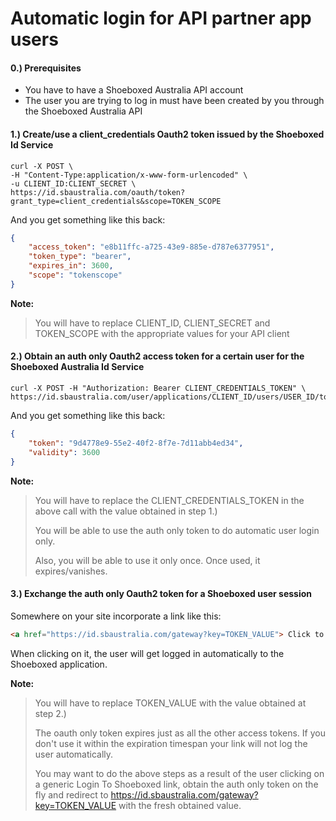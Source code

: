 # Automatic login for API partner app users

#### 0.) Prerequisites

 - You have to have a Shoeboxed Australia API account
 - The user you are trying to log in must have been created by you through the Shoeboxed Australia API

 
#### 1.) Create/use a client_credentials Oauth2 token issued by the Shoeboxed Id Service

```curl
curl -X POST \
-H "Content-Type:application/x-www-form-urlencoded" \
-u CLIENT_ID:CLIENT_SECRET \
https://id.sbaustralia.com/oauth/token?grant_type=client_credentials&scope=TOKEN_SCOPE
```

And you get something like this back:

```json
{
    "access_token": "e8b11ffc-a725-43e9-885e-d787e6377951",
    "token_type": "bearer",
    "expires_in": 3600,
    "scope": "tokenscope"
}
```

**Note:**
> You will have to replace CLIENT_ID, CLIENT_SECRET and TOKEN_SCOPE
> with the appropriate values for your API client


#### 2.) Obtain an auth only Oauth2 access token for a certain user for the Shoeboxed Australia Id Service

```curl
curl -X POST -H "Authorization: Bearer CLIENT_CREDENTIALS_TOKEN" \ https://id.sbaustralia.com/user/applications/CLIENT_ID/users/USER_ID/tokens
```

And you get something like this back:

```json
{
    "token": "9d4778e9-55e2-40f2-8f7e-7d11abb4ed34",
    "validity": 3600
}
```
**Note:**
> You will have to replace the CLIENT_CREDENTIALS_TOKEN in the above call with
> the value obtained in step 1.)
>
> You will be able to use the auth only token to do automatic user login only.
>
> Also, you will be able to use it only once. Once used, it expires/vanishes.


#### 3.) Exchange the auth only Oauth2 token for a Shoeboxed user session

Somewhere on your site incorporate a link like this:

```html
<a href="https://id.sbaustralia.com/gateway?key=TOKEN_VALUE"> Click to see your Shoeboxed documents </a>
```

When clicking on it, the user will get logged in automatically to the Shoeboxed application.

**Note:**
> You will have to replace TOKEN_VALUE with the value obtained at step 2.) 
>
> The oauth only token expires just as all the other access tokens. If you don't use it
> within the expiration timespan your link will not log the user automatically.
>
> You may want to do the above steps as a result of the user clicking on a generic
> Login To Shoeboxed link, obtain the auth only token on the fly and redirect to https://id.sbaustralia.com/gateway?key=TOKEN_VALUE with the fresh obtained value.
